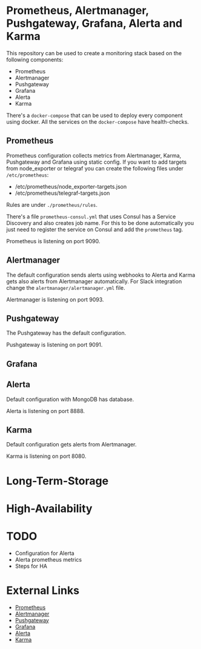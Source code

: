 # Prometheus, Alertmanager, Pushgateway, Grafana, Alerta and Karma

This repository can be used to create a monitoring stack based on the following components:

- Prometheus
- Alertmanager
- Pushgateway
- Grafana
- Alerta
- Karma

There's a ```docker-compose``` that can be used to deploy every component using docker.
All the services on the ```docker-compose``` have health-checks.

## Prometheus

Prometheus configuration collects metrics from Alertmanager, Karma, Pushgateway and Grafana using static config.
If you want to add targets from node_exporter or telegraf you can create the following files under ```/etc/prometheus```:

- /etc/prometheus/node_exporter-targets.json
- /etc/prometheus/telegraf-targets.json

Rules are under ```./prometheus/rules```.

There's a file ```prometheus-consul.yml``` that uses Consul has a Service Discovery and also creates job name.
For this to be done automatically you just need to register the service on Consul and add the ```prometheus``` tag.

Prometheus is listening on port 9090.

## Alertmanager

The default configuration sends alerts using webhooks to Alerta and Karma gets also alerts from Alertmanager automatically.
For Slack integration change the ```alertmanager/alertmanager.yml``` file.

Alertmanager is listening on port 9093.

## Pushgateway

The Pushgateway has the default configuration.

Pushgateway is listening on port 9091.

## Grafana

## Alerta

Default configuration with MongoDB has database.

Alerta is listening on port 8888.

## Karma

Default configuration gets alerts from Alertmanager.

Karma is listening on port 8080.

# Long-Term-Storage

# High-Availability

# TODO

- Configuration for Alerta
- Alerta prometheus metrics
- Steps for HA

# External Links

- [Prometheus](https://github.com/prometheus/prometheus)
- [Alertmanager](https://prometheus.io/docs/alerting/alertmanager/)
- [Pushgateway](https://github.com/prometheus/pushgateway)
- [Grafana](https://grafana.com/)
- [Alerta](https://alerta.io/)
- [Karma](https://github.com/prymitive/karma)

